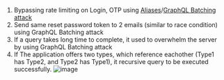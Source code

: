 1. Bypassing rate limiting on Login, OTP using [Aliases](https://portswigger.net/web-security/graphql#bypassing-rate-limiting-using-aliases)/[GraphQL Batching attack](https://lab.wallarm.com/graphql-batching-attack/)
2. Send same reset password token to 2 emails (similar to race condition) using GraphQL Batching attack
3. If a query takes long time to complete, it used to overwhelm the server by using GraphQL Batching attack
4. If The application offers two types, which reference eachother (Type1 has Type2, and Type2 has Type1), it recursive query to be executed successfully.
  ![image](https://github.com/0xGLSS/Bug-Bounty-Methodology/assets/85647797/cc9686ca-662c-4327-95c6-e2e47ceca255)
